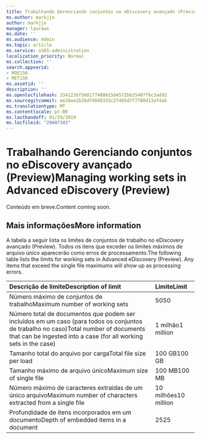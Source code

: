 ```yaml
---
title: Trabalhando Gerenciando conjuntos no eDiscovery avançado (Preview)
ms.author: markjjo
author: markjjo
manager: laurawi
ms.date: ''
ms.audience: Admin
ms.topic: article
ms.service: o365-administration
localization_priority: Normal
ms.collection: ''
search.appverid:
- MOE150
- MET150
ms.assetid: ''
description: ''
ms.openlocfilehash: 3341236f568177480615d4572bb25407f6c3ad92
ms.sourcegitcommit: ee28ee2b2bdfd049333c2f495d7f7780d13af4a6
ms.translationtype: MT
ms.contentlocale: pt-BR
ms.lasthandoff: 01/29/2019
ms.locfileid: "29607343"
---
```

# <a name="managing-working-sets-in-advanced-ediscovery-preview"></a><span data-ttu-id="c8ab4-102">Trabalhando Gerenciando conjuntos no eDiscovery avançado (Preview)</span><span class="sxs-lookup"><span data-stu-id="c8ab4-102">Managing working sets in Advanced eDiscovery (Preview)</span></span>  

<span data-ttu-id="c8ab4-103">Conteúdo em breve.</span><span class="sxs-lookup"><span data-stu-id="c8ab4-103">Content coming soon.</span></span>

## <a name="more-information"></a><span data-ttu-id="c8ab4-104">Mais informações</span><span class="sxs-lookup"><span data-stu-id="c8ab4-104">More information</span></span>

<span data-ttu-id="c8ab4-p101">A tabela a seguir lista os limites de conjuntos de trabalho no eDiscovery avançado (Preview).  Todos os itens que exceder os limites máximos de arquivo único aparecerão como erros de processamento.</span><span class="sxs-lookup"><span data-stu-id="c8ab4-p101">The following table lists the limits for working sets in Advanced eDiscovery (Preview).  Any items that exceed the single file maximums will show up as processing errors.</span></span>
    
  |<span data-ttu-id="c8ab4-107">**Descrição de limite**</span><span class="sxs-lookup"><span data-stu-id="c8ab4-107">**Description of limit**</span></span>|<span data-ttu-id="c8ab4-108">**Limite**</span><span class="sxs-lookup"><span data-stu-id="c8ab4-108">**Limit**</span></span>|
  |:-----|:-----|
  |<span data-ttu-id="c8ab4-109">Número máximo de conjuntos de trabalho</span><span class="sxs-lookup"><span data-stu-id="c8ab4-109">Maximum number of working sets</span></span>  <br/> |<span data-ttu-id="c8ab4-110">50</span><span class="sxs-lookup"><span data-stu-id="c8ab4-110">50</span></span>  <br/> |
  |<span data-ttu-id="c8ab4-111">Número total de documentos que podem ser incluídos em um caso (para todos os conjuntos de trabalho no caso)</span><span class="sxs-lookup"><span data-stu-id="c8ab4-111">Total number of documents that can be ingested into a case (for all working sets in the case)</span></span>  <br/> |<span data-ttu-id="c8ab4-112">1 milhão</span><span class="sxs-lookup"><span data-stu-id="c8ab4-112">1 million</span></span>  <br/> |
  |<span data-ttu-id="c8ab4-113">Tamanho total do arquivo por carga</span><span class="sxs-lookup"><span data-stu-id="c8ab4-113">Total file size per load</span></span>  <br/> |<span data-ttu-id="c8ab4-114">100 GB</span><span class="sxs-lookup"><span data-stu-id="c8ab4-114">100 GB</span></span>  <br/> |
  |<span data-ttu-id="c8ab4-115">Tamanho máximo de arquivo único</span><span class="sxs-lookup"><span data-stu-id="c8ab4-115">Maximum size of single file</span></span>   <br/> |<span data-ttu-id="c8ab4-116">100 MB</span><span class="sxs-lookup"><span data-stu-id="c8ab4-116">100 MB</span></span>  <br/> |
  |<span data-ttu-id="c8ab4-117">Número máximo de caracteres extraídas de um único arquivo</span><span class="sxs-lookup"><span data-stu-id="c8ab4-117">Maximum number of characters extracted from a single file</span></span>  <br/> |<span data-ttu-id="c8ab4-118">10 milhões</span><span class="sxs-lookup"><span data-stu-id="c8ab4-118">10 million</span></span>  <br/> |
  |<span data-ttu-id="c8ab4-119">Profundidade de itens incorporados em um documento</span><span class="sxs-lookup"><span data-stu-id="c8ab4-119">Depth of embedded items in a document</span></span>  <br/> |<span data-ttu-id="c8ab4-120">25</span><span class="sxs-lookup"><span data-stu-id="c8ab4-120">25</span></span>  <br/> |
  


